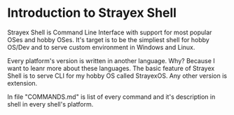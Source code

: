 # Introduction to Strayex Shell

Strayex Shell is Command Line Interface with support for most popular OSes and hobby OSes.
It's target is to be the simpliest shell for hobby OS/Dev and to serve custom environment in Windows and Linux.

Every platform's version is written in another language. Why? Because I want to leanr more about these languages.
The basic feature of Strayex Shell is to serve CLI for my hobby OS called StrayexOS.
Any other version is extension.

In file "COMMANDS.md" is list of every command and it's description in shell in every shell's platform.
